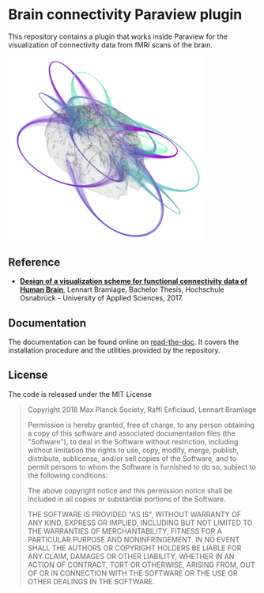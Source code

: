 # Brain connectivity Paraview plugin

This repository contains a plugin that works inside Paraview for the visualization of connectivity data from fMRI scans of the brain.

<img src="doc/source/_static/paraview_preview.png" width="400" />

## Reference

* [**Design of a visualization scheme for functional connectivity data of Human Brain**](https://is.tuebingen.mpg.de/publications/bramlage-2017), Lennart Bramlage, Bachelor Thesis,
  Hochschule Osnabrück - University of Applied Sciences, 2017.

## Documentation

The documentation can be found online on [read-the-doc](http://brain-data-visualization.readthedocs.io/en/latest/).
It covers the installation procedure and the utilities provided by the repository.



## License

The code is released under the MIT License

> Copyright 2018 Max Planck Society, Raffi Enficiaud, Lennart Bramlage
>
> Permission is hereby granted, free of charge, to any person obtaining a copy of this software and associated documentation files (the "Software"),
> to deal in the Software without restriction, including without limitation the rights to use, copy, modify, merge, publish, distribute, sublicense,
> and/or sell copies of the Software, and to permit persons to whom the Software is furnished to do so, subject to the following conditions:
>
> The above copyright notice and this permission notice shall be included in all copies or substantial portions of the Software.
>
> THE SOFTWARE IS PROVIDED "AS IS", WITHOUT WARRANTY OF ANY KIND, EXPRESS OR IMPLIED, INCLUDING BUT NOT LIMITED TO THE WARRANTIES OF MERCHANTABILITY,
> FITNESS FOR A PARTICULAR PURPOSE AND NONINFRINGEMENT. IN NO EVENT SHALL THE AUTHORS OR COPYRIGHT HOLDERS BE LIABLE FOR ANY CLAIM, DAMAGES OR OTHER
> LIABILITY, WHETHER IN AN ACTION OF CONTRACT, TORT OR OTHERWISE, ARISING FROM, OUT OF OR IN CONNECTION WITH THE SOFTWARE OR THE USE OR OTHER DEALINGS
> IN THE SOFTWARE.

